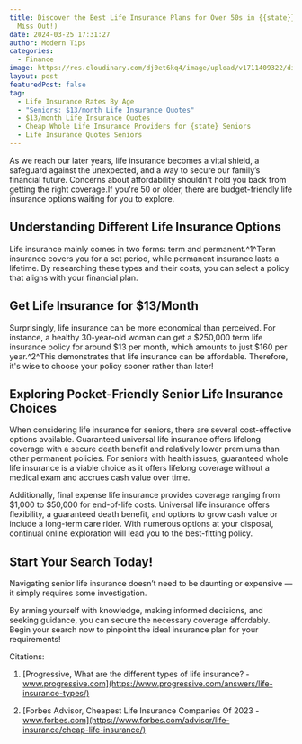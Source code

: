 ```yaml
---
title: Discover the Best Life Insurance Plans for Over 50s in {{state}} (Don't
  Miss Out!)
date: 2024-03-25 17:31:27
author: Modern Tips
categories:
  - Finance
image: https://res.cloudinary.com/dj0et6kq4/image/upload/v1711409322/discover-the-best-life-insurance-plans-for-over-50s-in-florida-don-t-miss-out.webp
layout: post
featuredPost: false
tag:
  - Life Insurance Rates By Age
  - "Seniors: $13/month Life Insurance Quotes"
  - $13/month Life Insurance Quotes
  - Cheap Whole Life Insurance Providers for {state} Seniors
  - Life Insurance Quotes Seniors
---
```

As we reach our later years, life insurance becomes a vital shield, a safeguard against the unexpected, and a way to secure our family’s financial future. Concerns about affordability shouldn't hold you back from getting the right coverage.If you're 50 or older, there are budget-friendly life insurance options waiting for you to explore.

## Understanding Different Life Insurance Options

Life insurance mainly comes in two forms: term and permanent.^1^Term insurance covers you for a set period, while permanent insurance lasts a lifetime. By researching these types and their costs, you can select a policy that aligns with your financial plan.

## Get Life Insurance for $13/Month

Surprisingly, life insurance can be more economical than perceived. For instance, a healthy 30-year-old woman can get a $250,000 term life insurance policy for around $13 per month, which amounts to just $160 per year.^2^This demonstrates that life insurance can be affordable. Therefore, it's wise to choose your policy sooner rather than later!

## Exploring Pocket-Friendly Senior Life Insurance Choices

When considering life insurance for seniors, there are several cost-effective options available. Guaranteed universal life insurance offers lifelong coverage with a secure death benefit and relatively lower premiums than other permanent policies. For seniors with health issues, guaranteed whole life insurance is a viable choice as it offers lifelong coverage without a medical exam and accrues cash value over time.

Additionally, final expense life insurance provides coverage ranging from $1,000 to $50,000 for end-of-life costs. Universal life insurance offers flexibility, a guaranteed death benefit, and options to grow cash value or include a long-term care rider. With numerous options at your disposal, continual online exploration will lead you to the best-fitting policy.

## Start Your Search Today!

Navigating senior life insurance doesn’t need to be daunting or expensive — it simply requires some investigation.

By arming yourself with knowledge, making informed decisions, and seeking guidance, you can secure the necessary coverage affordably. Begin your search now to pinpoint the ideal insurance plan for your requirements!

Citations:

1. [Progressive, What are the different types of life insurance? - www.progressive.com](https://www.progressive.com/answers/life-insurance-types/)

2. [Forbes Advisor, Cheapest Life Insurance Companies Of 2023 - www.forbes.com](https://www.forbes.com/advisor/life-insurance/cheap-life-insurance/)
